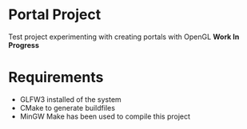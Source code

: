 # Portal Project
Test project experimenting with creating portals with OpenGL
**Work In Progress**
# Requirements
- GLFW3 installed of the system
- CMake to generate buildfiles
- MinGW Make has been used to compile this project